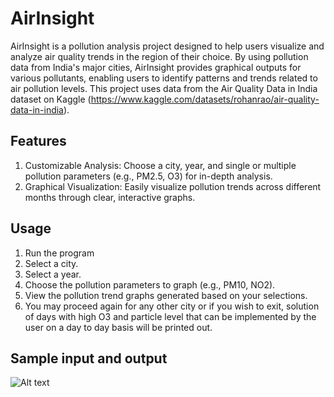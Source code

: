 # AirInsight
AirInsight is a pollution analysis project designed to help users visualize and analyze air quality trends in the region of their choice. By using pollution data from India's major cities, AirInsight provides graphical outputs for various pollutants, enabling users to identify patterns and trends related to air pollution levels. This project uses data from the Air Quality Data in India dataset on Kaggle (https://www.kaggle.com/datasets/rohanrao/air-quality-data-in-india).

## Features
1. Customizable Analysis: Choose a city, year, and single or multiple pollution parameters (e.g., PM2.5, O3) for in-depth analysis.
2. Graphical Visualization: Easily visualize pollution trends across different months through clear, interactive graphs.

## Usage
1) Run the program
2) Select a city.
3) Select a year.
4) Choose the pollution parameters to graph (e.g., PM10, NO2).
5) View the pollution trend graphs generated based on your selections.
6) You may proceed again for any other city or if you wish to exit, solution of days with high O3 and particle level that can be implemented by the user on a day to day basis will be printed out. 

## Sample input and output
![Alt text](https://imgur.com/a/PV5MChM)
